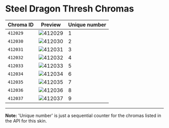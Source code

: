 # Steel Dragon Thresh Chromas

| Chroma ID | Preview | Unique number |
|---|---|---|
| `412029` | ![412029](https://raw.communitydragon.org/latest/plugins/rcp-be-lol-game-data/global/default/v1/champion-chroma-images/412/412029.png) | 1 |
| `412030` | ![412030](https://raw.communitydragon.org/latest/plugins/rcp-be-lol-game-data/global/default/v1/champion-chroma-images/412/412030.png) | 2 |
| `412031` | ![412031](https://raw.communitydragon.org/latest/plugins/rcp-be-lol-game-data/global/default/v1/champion-chroma-images/412/412031.png) | 3 |
| `412032` | ![412032](https://raw.communitydragon.org/latest/plugins/rcp-be-lol-game-data/global/default/v1/champion-chroma-images/412/412032.png) | 4 |
| `412033` | ![412033](https://raw.communitydragon.org/latest/plugins/rcp-be-lol-game-data/global/default/v1/champion-chroma-images/412/412033.png) | 5 |
| `412034` | ![412034](https://raw.communitydragon.org/latest/plugins/rcp-be-lol-game-data/global/default/v1/champion-chroma-images/412/412034.png) | 6 |
| `412035` | ![412035](https://raw.communitydragon.org/latest/plugins/rcp-be-lol-game-data/global/default/v1/champion-chroma-images/412/412035.png) | 7 |
| `412036` | ![412036](https://raw.communitydragon.org/latest/plugins/rcp-be-lol-game-data/global/default/v1/champion-chroma-images/412/412036.png) | 8 |
| `412037` | ![412037](https://raw.communitydragon.org/latest/plugins/rcp-be-lol-game-data/global/default/v1/champion-chroma-images/412/412037.png) | 9 |

---

**Note:** 'Unique number' is just a sequential counter for the chromas listed in the API for this skin.
